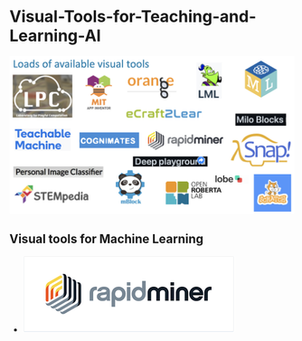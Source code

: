 # Visual-Tools-for-Teaching-and-Learning-AI
![Visual Tools for AI and MAchine Learning](/images/VisualTools.png)
## Visual tools for Machine Learning
- ![Data-Flow Based](/images/rapidminer.png) 
